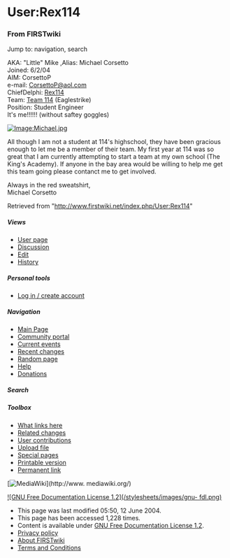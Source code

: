 # User:Rex114

### From FIRSTwiki

Jump to: navigation, search

AKA: "Little" Mike ,Alias: Michael Corsetto  
Joined: 6/2/04  
AIM: CorsettoP  
e-mail: CorsettoP@aol.com  
ChiefDelphi: [Rex114](http://www.chiefdelphi.com/forums/member.php?u=7487
"http://www.chiefdelphi.com/forums/member.php?u=7487" )  
Team: [Team 114](/index.php/114 "114" ) (Eaglestrike)  
Position: Student Engineer  
It's me!!!!!! (without saftey goggles)

[![Image:Michael.jpg](/media/f/f1/Michael.jpg)](/index.php/Image:Michael.jpg
"Image:Michael.jpg" )

All though I am not a student at 114's highschool, they have been gracious
enough to let me be a member of their team. My first year at 114 was so great
that I am currently attempting to start a team at my own school (The King's
Academy). If anyone in the bay area would be willing to help me get this team
going please contanct me to get involved.

Always in the red sweatshirt,  
Michael Corsetto

Retrieved from "<http://www.firstwiki.net/index.php/User:Rex114>"

##### Views

  * [User page](/index.php/User:Rex114)
  * [Discussion](/index.php?title=User_talk:Rex114&action=edit)
  * [Edit](/index.php?title=User:Rex114&action=edit)
  * [History](/index.php?title=User:Rex114&action=history)

##### Personal tools

  * [Log in / create account](/index.php?title=Special:Userlogin&returnto=User:Rex114)

[](/index.php/Main_Page "Main Page" )

##### Navigation

  * [Main Page](/index.php/Main_Page)
  * [Community portal](/index.php/FIRSTwiki:Community_portal)
  * [Current events](/index.php/Current_events)
  * [Recent changes](/index.php/Special:Recentchanges)
  * [Random page](/index.php/Special:Random)
  * [Help](/index.php/FIRSTwiki:Help)
  * [Donations](/index.php/FIRSTwiki:Site_support)

##### Search



##### Toolbox

  * [What links here](/index.php/Special:Whatlinkshere/User:Rex114)
  * [Related changes](/index.php/Special:Recentchangeslinked/User:Rex114)
  * [User contributions](/index.php/Special:Contributions/Rex114)
  * [Upload file](/index.php/Special:Upload)
  * [Special pages](/index.php/Special:Specialpages)
  * [Printable version](/index.php?title=User:Rex114&printable=yes)
  * [Permanent link](/index.php?title=User:Rex114&oldid=39039)

[![MediaWiki](/skins/common/images/poweredby_mediawiki_88x31.png)](http://www.
mediawiki.org/)

[![GNU Free Documentation License 1.2](/stylesheets/images/gnu-
fdl.png)](http://www.gnu.org/copyleft/fdl.html)

  * This page was last modified 05:50, 12 June 2004.
  * This page has been accessed 1,228 times.
  * Content is available under [GNU Free Documentation License 1.2](http://www.gnu.org/copyleft/fdl.html "http://www.gnu.org/copyleft/fdl.html" ).
  * [Privacy policy](/index.php/FIRSTwiki:Privacy_policy "FIRSTwiki:Privacy policy" )
  * [About FIRSTwiki](/index.php/FIRSTwiki:About "FIRSTwiki:About" )
  * [Terms and Conditions](/index.php/FIRSTwiki:Terms_and_conditions "FIRSTwiki:Terms and conditions" )

